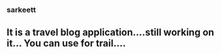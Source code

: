 ###    sarkeett

## It is a travel blog application....still working on it... You can use for trail....
